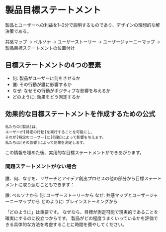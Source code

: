 # 製品目標ステートメント
製品とユーザーへの利益を1~2分で説明するものであり、デザインの理想的な解決策である。  

共感マップ -> ペルソナ -> ユーザーストーリー -> ユーザージャーニーマップ -> 製品目標ステートメントの位置付け  
## 目標ステートメントの4つの要素
- 何: 製品がユーザーに何をさせるか
- 誰: その行動が誰に影響するか
- なぜ: なぜその行動がポジティブな影響を与えるか
- どのように: 効果をどう測定するか

## 効果的な目標ステートメントを作成するための公式
```
私たちの[製品]は、
ユーザーが[特定の行動]を実行することを可能にし、
それが[特定のユーザー]に[行動]によって影響を与えます。
私たちは[その影響]によって効果を測定します。
```
この情報を埋めた後、実用的な目標ステートメントができあがります。

### 問題ステートメントがない場合
誰、何、なぜを、リサーチとアイデア創出プロセスの他の部分から目標ステートメントに取り込むこともできます：

誰: ペルソナから
何: ユーザーストーリーから
なぜ: 共感マップとユーザージャーニーマップから
どのように: ブレインストーミングから

「どのように」は重要です。
なぜなら、目標が測定可能で現実的であることを確実にするのに役立つからです。
製品がどの程度うまくいっているかを評価できる具体的な方法を考慮することに時間を費やしてください。
